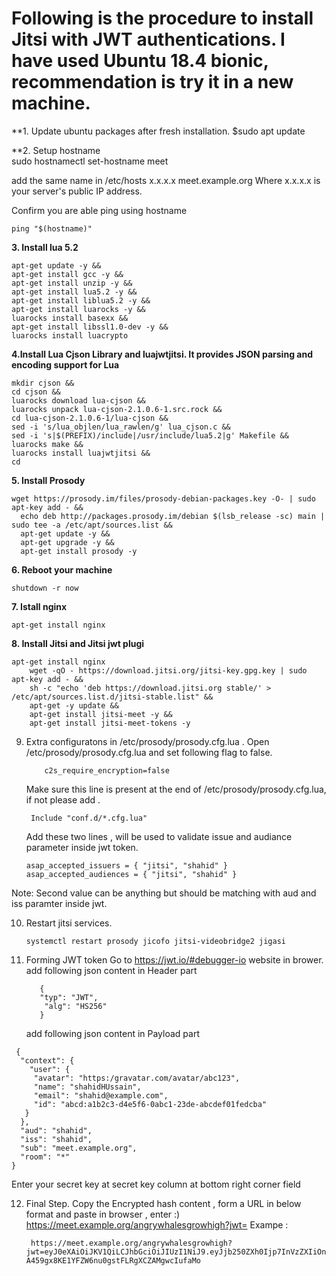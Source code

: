 # Following is the procedure to install Jitsi with JWT authentications. I have used Ubuntu 18.4 bionic, recommendation is try it in a new machine.

**1. Update ubuntu packages after fresh installation.
  $sudo apt update

**2. Setup hostname  
    sudo hostnamectl set-hostname meet
  
  add the same name in /etc/hosts
     x.x.x.x meet.example.org
  Where x.x.x.x is your server's public IP address.
  
  Confirm you are able ping using hostname 
         
    ping "$(hostname)"
 
**3. Install lua 5.2**
    
    apt-get update -y &&
    apt-get install gcc -y &&
    apt-get install unzip -y &&
    apt-get install lua5.2 -y &&
    apt-get install liblua5.2 -y &&
    apt-get install luarocks -y &&
    luarocks install basexx &&
    apt-get install libssl1.0-dev -y &&
    luarocks install luacrypto 
  
 **4.Install Lua Cjson Library and luajwtjitsi. It provides JSON parsing and encoding support for Lua**
    
    mkdir cjson &&
    cd cjson &&
    luarocks download lua-cjson &&
    luarocks unpack lua-cjson-2.1.0.6-1.src.rock &&
    cd lua-cjson-2.1.0.6-1/lua-cjson &&
    sed -i 's/lua_objlen/lua_rawlen/g' lua_cjson.c &&
    sed -i 's|$(PREFIX)/include|/usr/include/lua5.2|g' Makefile &&
    luarocks make &&
    luarocks install luajwtjitsi &&
    cd
  
 **5. Install Prosody**
    
    wget https://prosody.im/files/prosody-debian-packages.key -O- | sudo apt-key add - &&
      echo deb http://packages.prosody.im/debian $(lsb_release -sc) main | sudo tee -a /etc/apt/sources.list &&
      apt-get update -y &&
      apt-get upgrade -y &&
      apt-get install prosody -y 
   
   **6. Reboot your machine**
    
    shutdown -r now
   
   **7. Istall nginx**
    
    apt-get install nginx 
         
   **8. Install Jitsi and Jitsi jwt plugi**
    
    apt-get install nginx 
        wget -qO - https://download.jitsi.org/jitsi-key.gpg.key | sudo apt-key add - &&
        sh -c "echo 'deb https://download.jitsi.org stable/' > /etc/apt/sources.list.d/jitsi-stable.list" &&
        apt-get -y update &&
        apt-get install jitsi-meet -y &&
        apt-get install jitsi-meet-tokens -y
    
   9. Extra configuratons in /etc/prosody/prosody.cfg.lua .
      Open /etc/prosody/prosody.cfg.lua and set following flag to false.
   
              c2s_require_encryption=false
      Make sure this line is present at the end of /etc/prosody/prosody.cfg.lua, if not please add .
           
           Include "conf.d/*.cfg.lua"
      Add these two lines , will be used to validate issue and audiance parameter inside jwt token.
        
          asap_accepted_issuers = { "jitsi", "shahid" }
          asap_accepted_audiences = { "jitsi", "shahid" }
        
   Note: Second value can be anything but should be matching with aud and iss paramter inside jwt.
     
   10. Restart jitsi services.
     
           systemctl restart prosody jicofo jitsi-videobridge2 jigasi
          
   11. Forming JWT token
        Go to https://jwt.io/#debugger-io website in brower.
        add following json content in Header part
         
              {
              "typ": "JWT",
               "alg": "HS256"
              }     
       add following json content in Payload part
        
      
     {
      "context": {
        "user": {
         "avatar": "https:/gravatar.com/avatar/abc123",
         "name": "shahidHUssain",
         "email": "shahid@example.com",
         "id": "abcd:a1b2c3-d4e5f6-0abc1-23de-abcdef01fedcba"
       }
      },
      "aud": "shahid",
      "iss": "shahid",
      "sub": "meet.example.org",
      "room": "*"
    }
    
  Enter your secret key at secret key column at bottom right corner field
    
 12. Final Step. Copy the Encrypted hash content , form a URL in below format and paste in browser , enter :)
        https://meet.example.org/angrywhalesgrowhigh?jwt=<Token>
        Exampe : 
  
          https://meet.example.org/angrywhalesgrowhigh?jwt=eyJ0eXAiOiJKV1QiLCJhbGciOiJIUzI1NiJ9.eyJjb250ZXh0Ijp7InVzZXIiOnsiYXZhdGFyIjoiaHR0cHM6L2dyYXZhdGFyLmNvbS9hdmF0YXIvYWJjMTIzIiwibmFtZSI6InNoYWhpZEhVc3NhaW4iLCJlbWFpbCI6InNoYWhpZEBleGFtcGxlLmNvbSIsImlkIjoiYWJjZDphMWIyYzMtZDRlNWY2LTBhYmMxLTIzZGUtYWJjZGVmMDFmZWRjYmEifX0sImF1ZCI6InNoYWhpZCIsImlzcyI6InNoYWhpZCIsInN1YiI6Im1lZXQuZXhhbXBsZS5vcmciLCJyb29tIjoiKiJ9.Ffj-A459gx8KE1YFZW6nu0gstFLRgXCZAMgwcIufaMo
